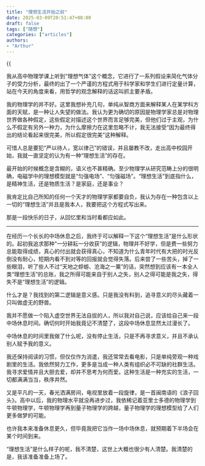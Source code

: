 ```yaml
---
title: "理想生活开始之前"
date: 2025-03-09T20:51:47+08:00
draft: false
tags: ["随想"]
categories: ["articles"]
authors:
- "Arthur"
---
```


{{<audio src="audios/canon_in_major_d.mp3" caption="《D大调·Canon》" autoplay="autoplay">}}

我从高中物理学课上听到“理想气体”这个概念，它进行了一系列假设来简化气体分子的受力分析，最终的出了一个严谨的方程式用于科学家和学生们进行定量计算，站在今天的角度来看，用哲学的观念解释的话这叫抓主要矛盾。

我的物理学的并不好。这里我想补充几句，单纯从智商方面来解释某人在某学科方面的天赋，是一种让人失望的做法。我认为更为确切的原因是物理学家总是对物理世界做各种假定，这些假定对描述这个世界而言足够完美，但他们过于主观，为什么不假定有另外一种力，为什么摩擦力在这里忽略不计，我无法接受“因为最终得出的结论看起来很完美，所以假定很完美”这种解释。

可惜人总是要犯“严以待人，宽以律己”的错误，并且屡教不改，走出高中校园开始，我就一直坚定的认为有一种“理想生活”的存在。

最开始的时候概念是含糊的，语义也不甚精确。至少物理学从研究范畴上分的很明确，电磁学中的理想模型就是“匀强电场”、“匀强磁场”。“理想生活”到底指什么，是精神生活，还是物质生活？是家庭，还是事业？

我肯定比自己所知的任何一个天才的物理学家都要自负，我认为存在一种包含以上一切的“理想生活”并且是我本人，我要把这个方程式写出来。

那是一段快乐的日子，从回忆里和当时看都应如此。

---

在经历一个长长的中场休息之后，我终于可以解释一下这个“理想生活”是什么形状的。起初我追求那种“一分耕耘一分收获”的逻辑，物理并不好学，但是费一些努力总能取得成绩，真心的付出就会获得真心，不知道为什么青年时代有大把的时光反倒没有耐心，短期内看不到对等的回报就会觉得失落。后来尝了一些苦头，掉了一些眼泪，听了些人不过“天地之蜉蝣、沧海之一粟”的话，突然想到应该有一本全人类“理想生活”的总账，我之所得可能来自于别人之失，别人之得可能是我之失，得失不是“理想生活”的逻辑。

什么才是？我找到的第二逻辑是意义感。只是我没有料到，追寻意义的尽头藏着一只叫做虚无的野兽。

我并不愿做一个陷入虚空世界无法自拔的人，所以我对自己说，应该给自己来一段中场休息时间。确切何时开始我竟记不清楚了，这段中场休息显然太过漫长了。

中场休息的时间里我做了什么呢，没有停止生活，只是不再寻求意义，并且不承认别人赋予我的意义。

我还保持阅读的习惯，但仅仅作为消遣，我还常常去看电影，只是单纯旁观一种戏剧里的生活。我依然努力工作，更多是当成一种人类有组织必不可缺的社群生活。我寻求爱情并且大胆去爱，却并不思考为何而爱。这种生活是一种充实的生活，一切都满满当当，秩序井然。

又是平凡的一天，春光洒满房间，电视里放着一段旋律，是一首闽南语的《浪子回头》。高中以后，我的物理水平就没再进步过，我依稀记着亚里士多德的物理学到牛顿物理学，牛顿物理学再到量子物理学的跨越，量子物理学的理想模型给了人们更多做梦的可能。

也许我本来准备休息更久，但毕竟我把它当作一场中场休息，就预期着下半场会在某个时间到来。

“理想生活”是什么样子的呢，我不清楚，这世上大概也很少有人清楚。我清楚的是，我该准备准备上场了。
